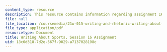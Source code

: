 ```yaml
---
content_type: resource
description: This resource contains information regarding assignment 16.
file: null
file_location: /coursemedia/21w-015-writing-and-rhetoric-writing-about-sports-fall-2013/18c6d3187d2e567f9029a7137028108c_MIT21W_015F13_Assignment16.pdf
file_type: application/pdf
resourcetype: Document
title: Writing About Sports, Session 16 Assignment
uid: 18c6d318-7d2e-567f-9029-a7137028108c
---
```

